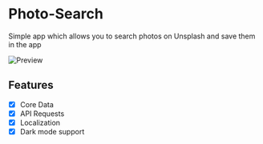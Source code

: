 # Photo-Search

Simple app which allows you to search photos on Unsplash and save them in the app

![Preview](PhotoSearch-app_preview.gif)

## Features

- [x] Core Data
- [x] API Requests
- [x] Localization
- [x] Dark mode support
